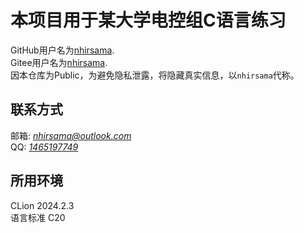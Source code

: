 # 本项目用于某大学电控组C语言练习
GitHub用户名为[nhirsama](https://github.com/nhirsama).   
Gitee用户名为[nhirsama](https://gitee.com/nhirsama).  
因本仓库为Public，为避免隐私泄露，将隐藏真实信息，以`nhirsama`代称。  
## 联系方式
邮箱: *[nhirsama@outlook.com](nhirsama@outlook.com)*  
QQ: *[1465197749](https://qm.qq.com/cgi-bin/qm/qr?k=RX-Y77ZN4ya8mun89lhxGVb42hu-NwQ4)*  
## 所用环境
CLion 2024.2.3  
语言标准 C20